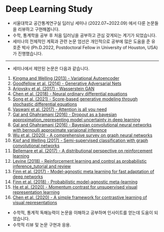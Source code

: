 # Deep Learning Study

- 서울대학교 공간통계연구실 딥러닝 세미나 (2022.07~2022.09) 에서 다룬 논문들을 리뷰하고 구현해봅니다.
- 수학, 통계학을 공부 후 처음 딥러닝을 공부하고 관심 갖게되는 계기가 되었습니다.
- 세미나의 전체적인 계획과 관련 논문 엄선은 개인적으로 공부에 많은 도움을 준 유호준 박사 (Ph.D.2022, Postdoctoral Fellow in University of Houston, USA)가 진행했습니다.

---

- 세미나에서 제안된 논문은 다음과 같습니다.

1. [Kingma and Welling (2013) - Variational Autoencoder](https://arxiv.org/abs/1312.6114)
2. [Goodfellow et al. (2014) - Generative Adversarial Nets](https://arxiv.org/abs/1406.2661)
3. [Arjovsky et al. (2017) - Wasserstein GAN](https://arxiv.org/abs/1701.07875)
4. [Chen et al. (2018) - Neural ordinary differential equations](https://arxiv.org/abs/1806.07366)
5. [Song et al. (2021) - Score-based generative modeling through stochastic differential equations](https://openreview.net/forum?id=PxTIG12RRHS)
6. [Vaswani et al. (2017) - Attention is all you need](https://arxiv.org/abs/1706.03762)
7. [Gal and Ghahramani (2016) - Dropout as a bayesian approximation_representing model uncertainty in deep learning](https://arxiv.org/abs/1506.02142)
8. [Gal and Ghahramani (2016) - Bayesian convolutional neural networks with bernoulli approximate variaional inference](https://arxiv.org/abs/1506.02158)
9. [Wu et al. (2020) - A comprehensive survey on graph neural networks](https://arxiv.org/abs/1901.00596)
10. [Kipf and Welling (2017) - Semi-supervised classification with graph convolutional networks](https://arxiv.org/abs/1609.02907)
11. [Bellemare et al. (2017) - A distributional perspective on reinforcement learning](https://arxiv.org/abs/1707.06887)
12. [Levine (2018) - Reinforcement learning and control as probabilistic inference_tutorial and review](https://arxiv.org/abs/1805.00909)
13. [Finn et al. (2017) - Model-agnostic meta learning for fast adaptation of deep networks](https://arxiv.org/abs/1703.03400)
14. [Finn et al. (2018) - Probabilistic model-agnostic meta-learning](https://arxiv.org/abs/1806.02817)
15. [He et al. (2020) - Momentum contrast for unsupervised visual representation learning](https://arxiv.org/abs/1911.05722)
16. [Chen et al. (2020) - A simple framework for contrastive learning of visual representations](https://arxiv.org/abs/2002.05709)

- 수학적, 통계적 독해능력이 논문을 이해하고 공부하며 인사이트를 얻는데 도움이 되었습니다.
- 수학적 리뷰 및 논문 구현과 응용.

